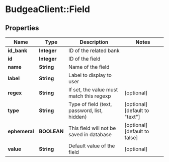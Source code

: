 # BudgeaClient::Field

## Properties
Name | Type | Description | Notes
------------ | ------------- | ------------- | -------------
**id_bank** | **Integer** | ID of the related bank | 
**id** | **Integer** | ID of the field | 
**name** | **String** | Name of the field | 
**label** | **String** | Label to display to user | 
**regex** | **String** | If set, the value must match this regexp | [optional] 
**type** | **String** | Type of field (text, password, list, hidden) | [optional] [default to &quot;text&quot;]
**ephemeral** | **BOOLEAN** | This field will not be saved in database | [optional] [default to false]
**value** | **String** | Default value of the field | [optional] 


